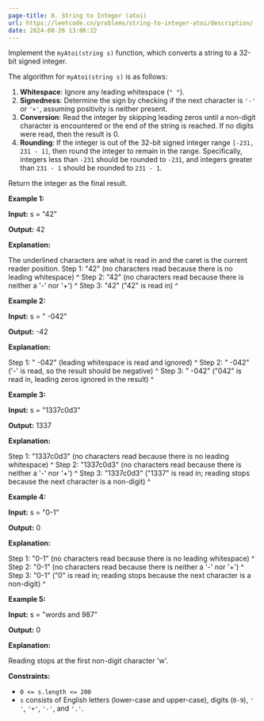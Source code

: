 ```yaml
---
page-title: 8. String to Integer (atoi)
url: https://leetcode.cn/problems/string-to-integer-atoi/description/
date: 2024-08-26 13:06:22
---
```

Implement the `myAtoi(string s)` function, which converts a string to a 32-bit signed integer.

The algorithm for `myAtoi(string s)` is as follows:

1.  **Whitespace**: Ignore any leading whitespace (`" "`).
2.  **Signedness**: Determine the sign by checking if the next character is `'-'` or `'+'`, assuming positivity is neither present.
3.  **Conversion**: Read the integer by skipping leading zeros until a non-digit character is encountered or the end of the string is reached. If no digits were read, then the result is 0.
4.  **Rounding**: If the integer is out of the 32-bit signed integer range `[-231, 231 - 1]`, then round the integer to remain in the range. Specifically, integers less than `-231` should be rounded to `-231`, and integers greater than `231 - 1` should be rounded to `231 - 1`.

Return the integer as the final result.

**Example 1:**

**Input:** s = "42"

**Output:** 42

**Explanation:**

The underlined characters are what is read in and the caret is the current reader position.
Step 1: "42" (no characters read because there is no leading whitespace)
         ^
Step 2: "42" (no characters read because there is neither a '-' nor '+')
         ^
Step 3: "42" ("42" is read in)
           ^

**Example 2:**

**Input:** s = " -042"

**Output:** \-42

**Explanation:**

Step 1: "   \-042" (leading whitespace is read and ignored)
            ^
Step 2: "   \-042" ('-' is read, so the result should be negative)
             ^
Step 3: "   -042" ("042" is read in, leading zeros ignored in the result)
               ^

**Example 3:**

**Input:** s = "1337c0d3"

**Output:** 1337

**Explanation:**

Step 1: "1337c0d3" (no characters read because there is no leading whitespace)
         ^
Step 2: "1337c0d3" (no characters read because there is neither a '-' nor '+')
         ^
Step 3: "1337c0d3" ("1337" is read in; reading stops because the next character is a non-digit)
             ^

**Example 4:**

**Input:** s = "0-1"

**Output:** 0

**Explanation:**

Step 1: "0-1" (no characters read because there is no leading whitespace)
         ^
Step 2: "0-1" (no characters read because there is neither a '-' nor '+')
         ^
Step 3: "0\-1" ("0" is read in; reading stops because the next character is a non-digit)
          ^

**Example 5:**

**Input:** s = "words and 987"

**Output:** 0

**Explanation:**

Reading stops at the first non-digit character 'w'.

**Constraints:**

-   `0 <= s.length <= 200`
-   `s` consists of English letters (lower-case and upper-case), digits (`0-9`), `' '`, `'+'`, `'-'`, and `'.'`.